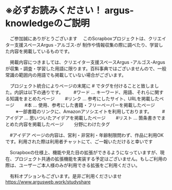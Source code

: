 # ※必ずお読みください！ argus-knowledgeのご説明
　ご参加誠にありがとうございます
　このScrapboxプロジェクトは、クリエイター支援スペースArgus -アルゴス-が 制作や情報収集の際に調べたり、学習した内容を掲載しているものです。

　掲載内容につきましては、クリエイター支援スペースArgus -アルゴス-Argusが収集・調査・学習した用語に限ります。百科事典ではございませんので、一般常識の範囲内の用語でも掲載していない場合がございます。

　プロジェクト統合によりページの末尾に # でタグを付けることと致しました。内訳は以下の通りです。
　　#ワード … キーワード、用語、それらに関する知識をまとめたページ
　　#リンク … 参考にしたサイト、URLを掲載したページ
　　#本 … 使用、参考にした書籍・フリーペーパーを掲載したページ
　　 ※一部書籍のリンクに、Amazonアソシエイトを利用しております。
　　#アイデア … 思いついたアイデアを掲載したページ
　　#リスト … 箇条書きでまとめた内容を掲載したページ
　　分野にわけたタグ

　#アイデア ページの内容は、営利・非営利・年齢制限問わず、作品に利用OKです。利用された際は利用者チャットにて、ご一報いただけると幸いです

　Scrapboxの仕様上、機能や見た目の拡張ができるようになっていますが、現在、プロジェクト共通の拡張機能を実装する予定はございません。もしご利用の際は、ユーザーご本人様のみが利用できる拡張をご利用ください。

　有料オプションもございます。是非ご利用くださいませ
https://www.argusweb.work/studyshare

